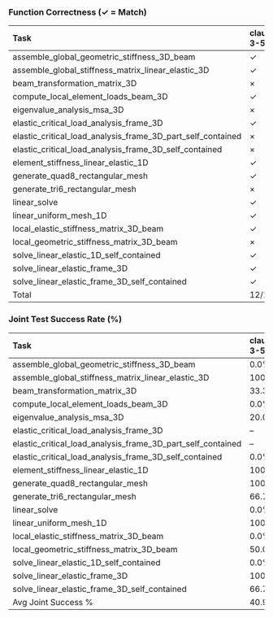 ### Function Correctness (✓ = Match)

| Task                                                        | claude-3-5   | deepseek-chat   | gemini-flash   | gemini-pro   | gpt-4o   |
|:------------------------------------------------------------|:-------------|:----------------|:---------------|:-------------|:---------|
| assemble_global_geometric_stiffness_3D_beam                 | ✓            | ×               | ✓              | ✓            | ✓        |
| assemble_global_stiffness_matrix_linear_elastic_3D          | ✓            | ✓               | ✓              | ×            | ✓        |
| beam_transformation_matrix_3D                               | ×            | ×               | ×              | ×            | ✓        |
| compute_local_element_loads_beam_3D                         | ✓            | ✓               | ✓              | ×            | ✓        |
| eigenvalue_analysis_msa_3D                                  | ×            | ×               | ×              | ×            | ×        |
| elastic_critical_load_analysis_frame_3D                     | ✓            | ✓               | ×              | ×            | ✓        |
| elastic_critical_load_analysis_frame_3D_part_self_contained | ×            | ×               | ×              | ×            | ×        |
| elastic_critical_load_analysis_frame_3D_self_contained      | ×            | ×               | ×              | ×            | ×        |
| element_stiffness_linear_elastic_1D                         | ✓            | ✓               | ✓              | ×            | ✓        |
| generate_quad8_rectangular_mesh                             | ✓            | ✓               | ×              | ×            | ✓        |
| generate_tri6_rectangular_mesh                              | ×            | ✓               | ×              | ×            | ×        |
| linear_solve                                                | ✓            | ×               | ×              | ✓            | ✓        |
| linear_uniform_mesh_1D                                      | ✓            | ✓               | ✓              | ✓            | ✓        |
| local_elastic_stiffness_matrix_3D_beam                      | ✓            | ×               | ×              | ×            | ✓        |
| local_geometric_stiffness_matrix_3D_beam                    | ×            | ×               | ×              | ×            | ×        |
| solve_linear_elastic_1D_self_contained                      | ✓            | ✓               | ×              | ×            | ✓        |
| solve_linear_elastic_frame_3D                               | ✓            | ✓               | ✓              | ×            | ✓        |
| solve_linear_elastic_frame_3D_self_contained                | ✓            | ×               | ×              | ×            | ×        |
| Total                                                       | 12/18        | 9/18            | 6/18           | 3/18         | 12/18    |

### Joint Test Success Rate (%)

| Task                                                        | claude-3-5   | deepseek-chat   | gemini-flash   | gemini-pro   | gpt-4o   |
|:------------------------------------------------------------|:-------------|:----------------|:---------------|:-------------|:---------|
| assemble_global_geometric_stiffness_3D_beam                 | 0.0%         | 0.0%            | 0.0%           | 0.0%         | 0.0%     |
| assemble_global_stiffness_matrix_linear_elastic_3D          | 100.0%       | 0.0%            | 100.0%         | 0.0%         | 0.0%     |
| beam_transformation_matrix_3D                               | 33.3%        | 66.7%           | 33.3%          | 33.3%        | 33.3%    |
| compute_local_element_loads_beam_3D                         | 0.0%         | 75.0%           | –              | 0.0%         | 75.0%    |
| eigenvalue_analysis_msa_3D                                  | 20.0%        | 0.0%            | 0.0%           | 0.0%         | 0.0%     |
| elastic_critical_load_analysis_frame_3D                     | –            | 0.0%            | –              | –            | 0.0%     |
| elastic_critical_load_analysis_frame_3D_part_self_contained | –            | –               | –              | –            | 0.0%     |
| elastic_critical_load_analysis_frame_3D_self_contained      | 0.0%         | –               | –              | –            | 0.0%     |
| element_stiffness_linear_elastic_1D                         | 100.0%       | 100.0%          | 100.0%         | 100.0%       | 100.0%   |
| generate_quad8_rectangular_mesh                             | 100.0%       | 100.0%          | –              | 33.3%        | 66.7%    |
| generate_tri6_rectangular_mesh                              | 66.7%        | 33.3%           | –              | 100.0%       | 66.7%    |
| linear_solve                                                | 0.0%         | 0.0%            | 0.0%           | 0.0%         | 0.0%     |
| linear_uniform_mesh_1D                                      | 100.0%       | 100.0%          | 100.0%         | 100.0%       | 100.0%   |
| local_elastic_stiffness_matrix_3D_beam                      | 0.0%         | –               | 0.0%           | 100.0%       | 50.0%    |
| local_geometric_stiffness_matrix_3D_beam                    | 50.0%        | –               | 50.0%          | 0.0%         | 50.0%    |
| solve_linear_elastic_1D_self_contained                      | 0.0%         | –               | 50.0%          | 100.0%       | 50.0%    |
| solve_linear_elastic_frame_3D                               | 100.0%       | 100.0%          | 50.0%          | 0.0%         | 0.0%     |
| solve_linear_elastic_frame_3D_self_contained                | 66.7%        | –               | 33.3%          | 33.3%        | 33.3%    |
| Avg Joint Success %                                         | 40.9%        | 31.9%           | 28.7%          | 33.3%        | 34.7%    |

